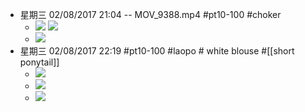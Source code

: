 - 星期三 02/08/2017 21:04 -- MOV_9388.mp4 #pt10-100 #choker
    - ![](https://firebasestorage.googleapis.com/v0/b/firescript-577a2.appspot.com/o/imgs%2Fapp%2FXELiu-NovaKG%2FlwtGgXRyhC.png?alt=media&token=a6be41e8-3c14-4228-a1eb-d0553195ddf6)
![](https://firebasestorage.googleapis.com/v0/b/firescript-577a2.appspot.com/o/imgs%2Fapp%2FXELiu-NovaKG%2F4-U8wIapup.png?alt=media&token=17b67e10-fbec-4f1b-8bf3-36a8053e9367)
    - ![](https://firebasestorage.googleapis.com/v0/b/firescript-577a2.appspot.com/o/imgs%2Fapp%2FXELiu-NovaKG%2FlSn_iygRVj.png?alt=media&token=3a649a55-fcea-4617-aeef-fca8156fcaef)
- 星期三 02/08/2017 22:19 #pt10-100 #laopo # white blouse #[[short ponytail]]
    - ![](https://firebasestorage.googleapis.com/v0/b/firescript-577a2.appspot.com/o/imgs%2Fapp%2FXELiu-NovaKG%2FAgk0BsmAvo.jpg?alt=media&token=66dd1e93-8681-4bec-a346-1cb7173df2af)
    - ![](https://firebasestorage.googleapis.com/v0/b/firescript-577a2.appspot.com/o/imgs%2Fapp%2FXELiu-NovaKG%2FvuKe44-8tL.png?alt=media&token=e838b641-f5fb-4c08-9444-dc85233d81ac)
    - ![](https://firebasestorage.googleapis.com/v0/b/firescript-577a2.appspot.com/o/imgs%2Fapp%2FXELiu-NovaKG%2FdKmC4thD0w.png?alt=media&token=023e52dc-dea8-46e4-8ac3-3b3f15ce69de)
